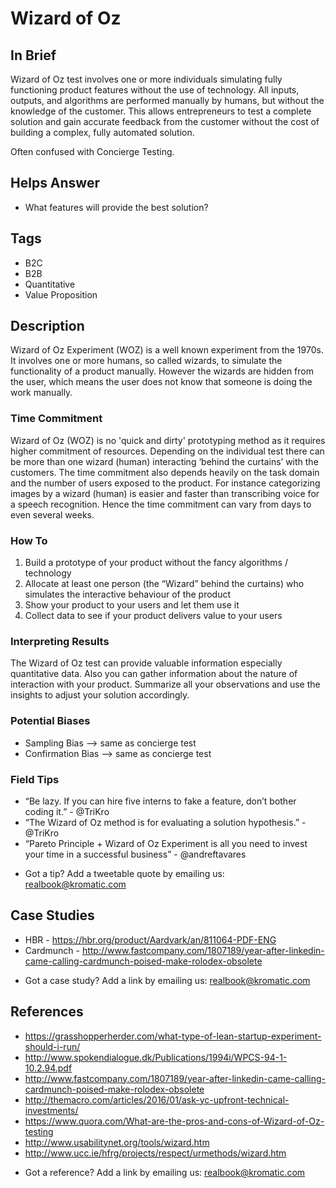 # Wizard of Oz

## In Brief

Wizard of Oz test involves one or more individuals simulating fully functioning product features without the use of technology. All inputs, outputs, and algorithms are performed manually by humans, but without the knowledge of the customer. This allows entrepreneurs to test a complete solution and gain accurate feedback from the customer without the cost of building a complex, fully automated solution.

Often confused with Concierge Testing.

## Helps Answer
- What features will provide the best solution?

## Tags
- B2C
- B2B
- Quantitative
- Value Proposition

## Description
Wizard of Oz Experiment (WOZ) is a well known experiment from the 1970s. It involves one or more humans, so called wizards, to simulate the functionality of a product manually. However the wizards are hidden from the user, which means the user does not know that someone is doing the work manually.

### Time Commitment
Wizard of Oz (WOZ) is no 'quick and dirty' prototyping method as it requires higher commitment of resources. Depending on the individual test there can be more than one wizard (human) interacting ‘behind the curtains’ with the customers. The time commitment also depends heavily on the task domain and the number of users exposed to the product. For instance categorizing images by a wizard (human) is easier and faster than transcribing voice for a speech recognition. Hence the time commitment can vary from days to even several weeks. 

### How To
1. Build a prototype of your product without the fancy algorithms / technology
2. Allocate at least one person (the “Wizard” behind the curtains) who simulates the interactive behaviour of the product
3. Show your product to your users and let them use it
4. Collect data to see if your product delivers value to your users

### Interpreting Results
The Wizard of Oz test can provide valuable information especially quantitative data. Also you can gather information about the nature of interaction with your product.  Summarize all your observations and use the insights to adjust your solution accordingly.

### Potential Biases
- Sampling Bias --> same as concierge test
- Confirmation Bias --> same as concierge test

### Field Tips
- “Be lazy. If you can hire five interns to fake a feature, don’t bother coding it.” - @TriKro
- “The Wizard of Oz method is for evaluating a solution hypothesis.” - @TriKro
- “Pareto Principle + Wizard of Oz Experiment is all you need to invest your time in a successful business” - @andreftavares
* Got a tip? Add a tweetable quote by emailing us: [realbook@kromatic.com](mailto:realbook@kromatic.com)

## Case Studies
- HBR - https://hbr.org/product/Aardvark/an/811064-PDF-ENG
- Cardmunch - http://www.fastcompany.com/1807189/year-after-linkedin-came-calling-cardmunch-poised-make-rolodex-obsolete
* Got a case study? Add a link by emailing us: [realbook@kromatic.com](mailto:realbook@kromatic.com) 

## References
- https://grasshopperherder.com/what-type-of-lean-startup-experiment-should-i-run/
- http://www.spokendialogue.dk/Publications/1994i/WPCS-94-1-10.2.94.pdf
- http://www.fastcompany.com/1807189/year-after-linkedin-came-calling-cardmunch-poised-make-rolodex-obsolete
- http://themacro.com/articles/2016/01/ask-yc-upfront-technical-investments/
- https://www.quora.com/What-are-the-pros-and-cons-of-Wizard-of-Oz-testing
- http://www.usabilitynet.org/tools/wizard.htm
- http://www.ucc.ie/hfrg/projects/respect/urmethods/wizard.htm
* Got a reference? Add a link by emailing us: [realbook@kromatic.com](realbook@kromatic.com)